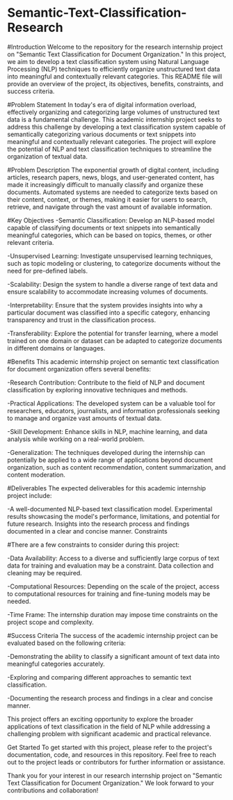 # Semantic-Text-Classification-Research

#Introduction
Welcome to the repository for the research internship project on "Semantic Text Classification for Document Organization." In this project, we aim to develop a text classification system using Natural Language Processing (NLP) techniques to efficiently organize unstructured text data into meaningful and contextually relevant categories. This README file will provide an overview of the project, its objectives, benefits, constraints, and success criteria.

#Problem Statement
In today's era of digital information overload, effectively organizing and categorizing large volumes of unstructured text data is a fundamental challenge. This academic internship project seeks to address this challenge by developing a text classification system capable of semantically categorizing various documents or text snippets into meaningful and contextually relevant categories. The project will explore the potential of NLP and text classification techniques to streamline the organization of textual data.

#Problem Description
The exponential growth of digital content, including articles, research papers, news, blogs, and user-generated content, has made it increasingly difficult to manually classify and organize these documents. Automated systems are needed to categorize texts based on their content, context, or themes, making it easier for users to search, retrieve, and navigate through the vast amount of available information.

#Key Objectives
-Semantic Classification: Develop an NLP-based model capable of classifying documents or text snippets into semantically meaningful categories, which can be based on topics, themes, or other relevant criteria.

-Unsupervised Learning: Investigate unsupervised learning techniques, such as topic modeling or clustering, to categorize documents without the need for pre-defined labels.

-Scalability: Design the system to handle a diverse range of text data and ensure scalability to accommodate increasing volumes of documents.

-Interpretability: Ensure that the system provides insights into why a particular document was classified into a specific category, enhancing transparency and trust in the classification process.

-Transferability: Explore the potential for transfer learning, where a model trained on one domain or dataset can be adapted to categorize documents in different domains or languages.

#Benefits
This academic internship project on semantic text classification for document organization offers several benefits:

-Research Contribution: Contribute to the field of NLP and document classification by exploring innovative techniques and methods.

-Practical Applications: The developed system can be a valuable tool for researchers, educators, journalists, and information professionals seeking to manage and organize vast amounts of textual data.

-Skill Development: Enhance skills in NLP, machine learning, and data analysis while working on a real-world problem.

-Generalization: The techniques developed during the internship can potentially be applied to a wide range of applications beyond document organization, such as content recommendation, content summarization, and content moderation.

#Deliverables
The expected deliverables for this academic internship project include:

-A well-documented NLP-based text classification model.
Experimental results showcasing the model's performance, limitations, and potential for future research.
Insights into the research process and findings documented in a clear and concise manner.
Constraints

#There are a few constraints to consider during this project:

-Data Availability: Access to a diverse and sufficiently large corpus of text data for training and evaluation may be a constraint. Data collection and cleaning may be required.

-Computational Resources: Depending on the scale of the project, access to computational resources for training and fine-tuning models may be needed.

-Time Frame: The internship duration may impose time constraints on the project scope and complexity.

#Success Criteria
The success of the academic internship project can be evaluated based on the following criteria:

-Demonstrating the ability to classify a significant amount of text data into meaningful categories accurately.

-Exploring and comparing different approaches to semantic text classification.

-Documenting the research process and findings in a clear and concise manner.

This project offers an exciting opportunity to explore the broader applications of text classification in the field of NLP while addressing a challenging problem with significant academic and practical relevance.

Get Started
To get started with this project, please refer to the project's documentation, code, and resources in this repository. Feel free to reach out to the project leads or contributors for further information or assistance.

Thank you for your interest in our research internship project on "Semantic Text Classification for Document Organization." We look forward to your contributions and collaboration!
